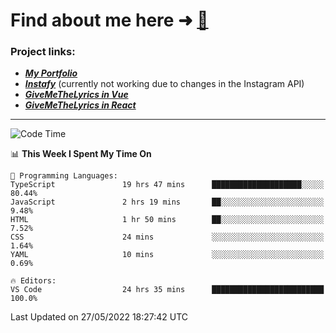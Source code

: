 # Find about me here ➜ [🧑](https://pauabella.dev)

### Project links:
- ***[My Portfolio](https://pauabella.dev)***
- ***[Instafy](https://instafy.me)*** (currently not working due to changes in the Instagram API)
- ***[GiveMeTheLyrics in Vue](https://lyrics.pauabella.dev)***
- ***[GiveMeTheLyrics in React](https://pauabella.dev/GiveMeTheLyrics)***

---
<!--START_SECTION:waka-->
![Code Time](http://img.shields.io/badge/Code%20Time-1%2C102%20hrs%2047%20mins-blue)

📊 **This Week I Spent My Time On** 

```text
💬 Programming Languages: 
TypeScript               19 hrs 47 mins      ████████████████████░░░░░   80.44% 
JavaScript               2 hrs 19 mins       ██░░░░░░░░░░░░░░░░░░░░░░░   9.48% 
HTML                     1 hr 50 mins        ██░░░░░░░░░░░░░░░░░░░░░░░   7.52% 
CSS                      24 mins             ░░░░░░░░░░░░░░░░░░░░░░░░░   1.64% 
YAML                     10 mins             ░░░░░░░░░░░░░░░░░░░░░░░░░   0.69%

🔥 Editors: 
VS Code                  24 hrs 35 mins      █████████████████████████   100.0%

```


 Last Updated on 27/05/2022 18:27:42 UTC
<!--END_SECTION:waka-->
